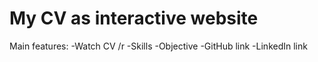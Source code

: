 # My CV as interactive website  
Main features:
  -Watch CV /r
  -Skills
  -Objective
  -GitHub link
  -LinkedIn link
